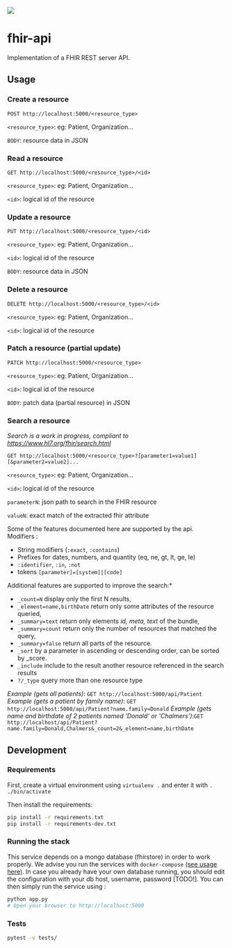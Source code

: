 ![](https://github.com/arkhn/warehouse-api/workflows/fhir-api/badge.svg)

# fhir-api

Implementation of a FHIR REST server API.

## Usage

### Create a resource

`POST http://localhost:5000/<resource_type>`

`<resource_type>`: eg: Patient, Organization...

`BODY`: resource data in JSON

### Read a resource

`GET http://localhost:5000/<resource_type>/<id>`

`<resource_type>`: eg: Patient, Organization...

`<id>`: logical id of the resource

### Update a resource

`PUT http://localhost:5000/<resource_type>/<id>`

`<resource_type>`: eg: Patient, Organization...

`<id>`: logical id of the resource

`BODY`: resource data in JSON

### Delete a resource

`DELETE http://localhost:5000/<resource_type>/<id>`

`<resource_type>`: eg: Patient, Organization...

`<id>`: logical id of the resource

### Patch a resource (partial update)

`PATCH http://localhost:5000/<resource_type>`

`<resource_type>`: eg: Patient, Organization...

`<id>`: logical id of the resource

`BODY`: patch data (partial resource) in JSON

### Search a resource

_Search is a work in progress, compliant to https://www.hl7.org/fhir/search.html_

`GET http://localhost:5000/<resource_type>?[parameter1=value1][&parameter2=value2]...`

`<resource_type>`: eg: Patient, Organization...

`<id>`: logical id of the resource

`parameterN`: json path to search in the FHIR resource

`valueN`: exact match of the extracted fhir attribute

Some of the features documented here  are supported by the api. \
Modifiers :
- String modifiers (`:exact`, `:contains`)
- Prefixes for dates, numbers, and quantity (eq, ne, gt, lt, ge, le)
- `:identifier`, `:in`, `:not`
- tokens `[parameter]=[system]|[code]`<br>

Additional features are supported to improve the search:*
- `_count=N` display only the first N results,
- `_element=name,birthDate` return only some attributes of the resource queried,
- `_summary=text` return only elements *id, meta, text* of the bundle,
- `_summary=count` return only the number of resources that matched the query,   
- `_summary=false` return all parts of the resource.
- `_sort` by a parameter in ascending or descending order, can be sorted by _score. 
- `_include` include to the result another resource referenced in the search results
- `?/_type` query more than one resource type




_Example (gets all patients)_: `GET http://localhost:5000/api/Patient` <br>
_Example (gets a patient by family name)_: `GET http://localhost:5000/api/Patient?name.family=Donald`
_Example (gets name and birthdate of 2 patients named 'Donald' or 'Chalmers')_:`GET http://localhost/api/Patient?name.family=Donald,Chalmers&_count=2&_element=name,birthDate`



## Development

### Requirements

First, create a virtual environment using `virtualenv .` and enter it with `. ./bin/activate`

Then install the requirements:

```bash
pip install -r requirements.txt
pip install -r requirements-dev.txt
```

### Running the stack

This service depends on a mongo database (fhirstore) in order to work properly. We advise you run the services with `docker-compose` [(see usage here)](../README.md). In case you already have your own database running, you should edit the configuration with your db host, username, password [TODO!]. You can then simply run the service using :

```bash
python app.py
# Open your browser to http://localhost:5000
```

### Tests

```bash
pytest -v tests/
```
